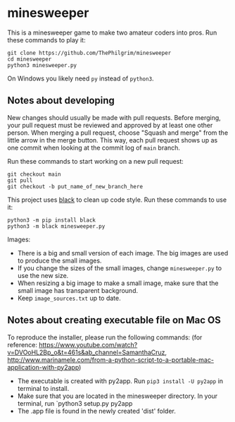 # minesweeper
This is a minesweeper game to make two amateur coders into pros.
Run these commands to play it:

```
git clone https://github.com/ThePhilgrim/minesweeper
cd minesweeper
python3 minesweeper.py
```

On Windows you likely need `py` instead of `python3`.


## Notes about developing

New changes should usually be made with pull requests.
Before merging, your pull request must be reviewed and approved by at least one other person.
When merging a pull request, choose "Squash and merge" from the little arrow in the merge button.
This way, each pull request shows up as one commit when looking at the commit log of `main` branch.

Run these commands to start working on a new pull request:

```
git checkout main
git pull
git checkout -b put_name_of_new_branch_here
```

This project uses [black](https://github.com/psf/black) to clean up code style.
Run these commands to use it:

```
python3 -m pip install black
python3 -m black minesweeper.py
```

Images:
- There is a big and small version of each image. The big images are used to produce the small images.
- If you change the sizes of the small images, change `minesweeper.py` to use the new size.
- When resizing a big image to make a small image, make sure that the small image has transparent background.
- Keep `image_sources.txt` up to date.

## Notes about creating executable file on Mac OS

To reproduce the installer, please run the following commands: (for reference: https://www.youtube.com/watch?v=DVOoHL2Bp_o&t=461s&ab_channel=SamanthaCruz, http://www.marinamele.com/from-a-python-script-to-a-portable-mac-application-with-py2app)
- The executable is created with py2app. Run `pip3 install -U py2app` in terminal to install.
- Make sure that you are located in the minesweeper directory. In your terminal, run `python3 setup.py py2app
- The .app file is found in the newly created 'dist' folder.
